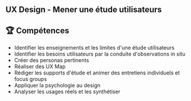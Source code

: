 ## UX Design - Mener une étude utilisateurs

## 🏆 Compétences
* Identifier les enseignements et les limites d'une étude utilisateurs 
* Identifier les besoins utilisateurs par la conduite d'observations in situ
* Créer des personas pertinents
* Réaliser des UX Map
* Rédiger les supports d'étude et animer des entretiens individuels et focus groups
* Appliquer la psychologie au design
* Analyser les usages réels et les synthétiser

